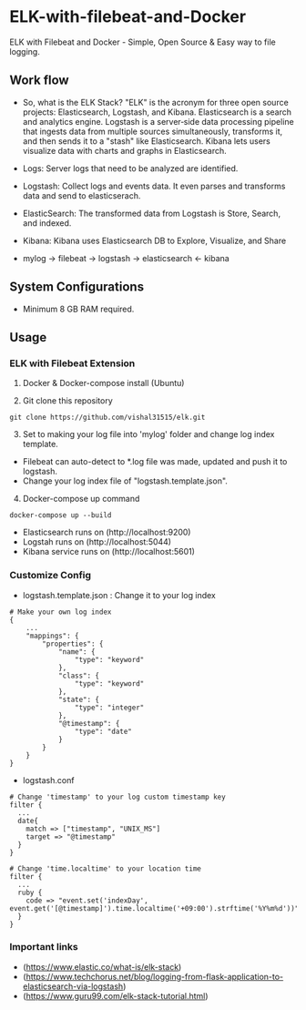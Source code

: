 # ELK-with-filebeat-and-Docker

ELK with Filebeat and Docker - Simple, Open Source &amp; Easy way to file logging.

## Work flow
- So, what is the ELK Stack? "ELK" is the acronym for three open source projects: Elasticsearch, Logstash, and Kibana. Elasticsearch is a search and analytics engine. Logstash is a server‑side data processing pipeline that ingests data from multiple sources simultaneously, transforms it, and then sends it to a "stash" like Elasticsearch. Kibana lets users visualize data with charts and graphs in Elasticsearch.

- Logs: Server logs that need to be analyzed are identified.
- Logstash: Collect logs and events data. It even parses and transforms data and send to elasticserach.
- ElasticSearch: The transformed data from Logstash is Store, Search, and indexed.
- Kibana: Kibana uses Elasticsearch DB to Explore, Visualize, and Share
- mylog -> filebeat -> logstash -> elasticsearch <- kibana


## System Configurations
- Minimum 8 GB RAM required.

## Usage

### ELK with Filebeat Extension
1. Docker & Docker-compose install (Ubuntu)

2. Git clone this repository
```
git clone https://github.com/vishal31515/elk.git
```

3. Set to making your log file into 'mylog' folder and change log index template.
- Filebeat can auto-detect to *.log file was made, updated and push it to logstash.
- Change your log index file of "logstash.template.json".

4. Docker-compose up command
```
docker-compose up --build
```
- Elasticsearch runs on (http://localhost:9200)
- Logstah runs on (http://localhost:5044)
- Kibana service runs on (http://localhost:5601)


### Customize Config
- logstash.template.json : Change it to your log index
```
# Make your own log index
{
    ...
    "mappings": {
        "properties": {
            "name": {
                "type": "keyword"
            },
            "class": {
                "type": "keyword"
            },
            "state": {
                "type": "integer"
            },
            "@timestamp": {
                "type": "date"
            }
        }
    }
}
```
- logstash.conf
```
# Change 'timestamp' to your log custom timestamp key
filter {
  ...
  date{
    match => ["timestamp", "UNIX_MS"]
    target => "@timestamp"
  }
}
```
```
# Change 'time.localtime' to your location time
filter {
  ...
  ruby {
    code => "event.set('indexDay', event.get('[@timestamp]').time.localtime('+09:00').strftime('%Y%m%d'))"
  }
}
```

### Important links
- (https://www.elastic.co/what-is/elk-stack)
- (https://www.techchorus.net/blog/logging-from-flask-application-to-elasticsearch-via-logstash)
- (https://www.guru99.com/elk-stack-tutorial.html)
